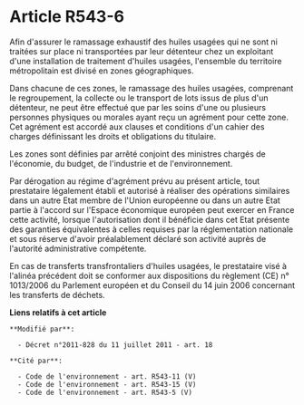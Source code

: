 # Article R543-6

Afin d'assurer le ramassage exhaustif des huiles usagées qui ne sont ni traitées sur place ni transportées par leur détenteur
chez un exploitant d'une installation de traitement d'huiles usagées, l'ensemble du territoire métropolitain est divisé en
zones géographiques.

Dans chacune de ces zones, le ramassage des huiles usagées, comprenant le regroupement, la collecte ou le transport de lots
issus de plus d'un détenteur, ne peut être effectué que par les soins d'une ou plusieurs personnes physiques ou morales ayant
reçu un agrément pour cette zone. Cet agrément est accordé aux clauses et conditions d'un cahier des charges définissant les
droits et obligations du titulaire.

Les zones sont définies par arrêté conjoint des ministres chargés de l'économie, du budget, de l'industrie et de
l'environnement.

Par dérogation au régime d'agrément prévu au présent article, tout prestataire légalement établi et autorisé à réaliser des
opérations similaires dans un autre Etat membre de l'Union européenne ou dans un autre Etat partie à l'accord sur l'Espace
économique européen peut exercer en France cette activité, lorsque l'autorisation dont il bénéficie dans cet Etat présente
des garanties équivalentes à celles requises par la réglementation nationale et sous réserve d'avoir préalablement déclaré
son activité auprès de l'autorité administrative compétente.

En cas de transferts transfrontaliers d'huiles usagées, le prestataire visé à l'alinéa précédent doit se conformer aux
dispositions du règlement (CE) n° 1013/2006 du Parlement européen et du Conseil du 14 juin 2006 concernant les transferts de
déchets.

**Liens relatifs à cet article**

	**Modifié par**:

	  - Décret n°2011-828 du 11 juillet 2011 - art. 18

	**Cité par**:

	  - Code de l'environnement - art. R543-11 (V)
	  - Code de l'environnement - art. R543-15 (V)
	  - Code de l'environnement - art. R543-5 (V)
